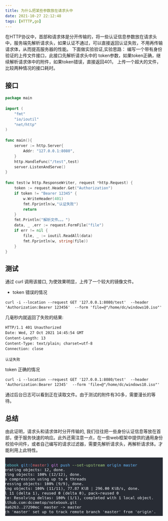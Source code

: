 ```yaml
---
title: 为什么把某些参数放在请求头中
date: 2021-10-27 22:12:48
tags: [HTTTP,go]
---
```

在HTTP协议中，首部和请求体是分开传输的，将一些认证信息参数放在请求头中，服务端先解析请求头，如果认证不通过，可以直接返回认证失败，不用再传输请求体，从而提高服务器的性能。
下面做实验验证,实验思路：
编写一个带有身份验证的上传文件接口，此接口先解析请求头中的 token参数，如果token正确，继续解析请求体中的附件，如果token错误，直接返回401，
上传一个超大的文件，比较两种情况的接口耗时。

## 接口
```go
package main

import (
    "fmt"
    "io/ioutil"
    "net/http"
)

func main(){
    server := http.Server{
        Addr: "127.0.0.1:8080",
    }
    http.HandleFunc("/test",test)
    server.ListenAndServe()
}

func test(w http.ResponseWriter, request *http.Request) {
    token := request.Header.Get("Authorization")
    if token != "Bearer 12345" {
        w.WriteHeader(401)
        fmt.Fprintln(w,"认证失败")
        return
    }
    fmt.Println("解析文件。。。")
    data, _ ,err := request.FormFile("file")
    if err != nil {
        file, _ := ioutil.ReadAll(data)
        fmt.Fprintln(w, string(file))
    }
}
```

## 测试
通过 curl 调用该接口, 为使效果明显，上传了一个较大的镜像文件。
- token 错误的情况
```shell
curl -i --location --request GET '127.0.0.1:8080/test'  --header 'Authorization:Bearer 123456'  --form 'file=@"/home/dc/windows10.iso"'
```
几毫秒内就返回了失败的结果:
```txt
HTTP/1.1 401 Unauthorized
Date: Wed, 27 Oct 2021 14:45:54 GMT
Content-Length: 13
Content-Type: text/plain; charset=utf-8
Connection: close

认证失败
```

token 正确的情况

```shell
curl -i --location --request GET '127.0.0.1:8080/test'  --header 'Authorization:Bearer 12345'  --form 'file=@"/home/dc/windows10.iso"'
```
通过后台日志可以看到正在读取文件。由于测试的附件有3G多，需要漫长的等待。

## 总结
由此证明，请求头和请求体时分开传输的, 我们往往把一些身份认证信息等放在首部，便于服务快速的响应。此外还需注意一点，在一些web框架中提供的通用身份校验中间件，或者自己编写的请求过滤器，需要先解析请求头，再解析请求体。才能利用上此特性。

![](../images/Pasted%20image%2020220729162429.png)
